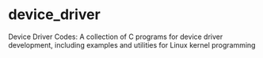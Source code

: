 # device_driver
Device Driver Codes: A collection of C programs for device driver development, including examples and utilities for Linux kernel programming
